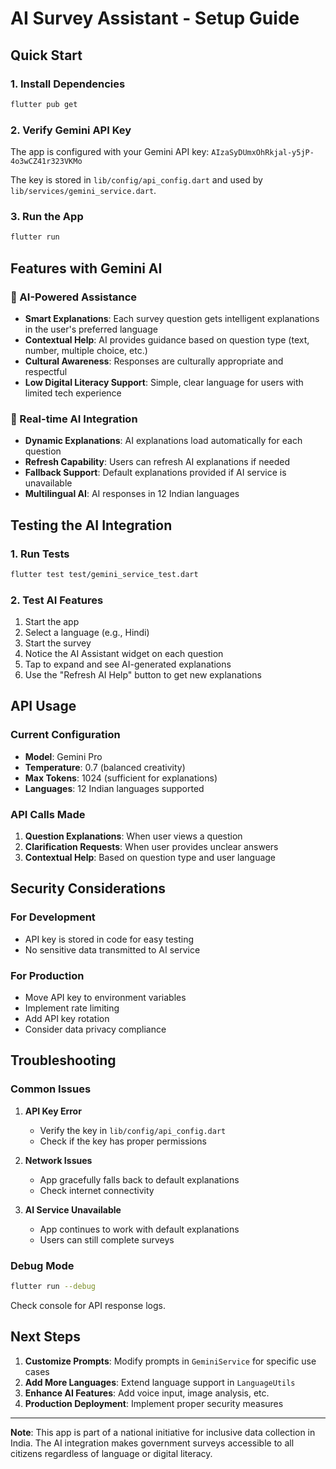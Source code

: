# AI Survey Assistant - Setup Guide

## Quick Start

### 1. Install Dependencies
```bash
flutter pub get
```

### 2. Verify Gemini API Key
The app is configured with your Gemini API key: `AIzaSyDUmxOhRkjal-y5jP-4o3wCZ41r323VKMo`

The key is stored in `lib/config/api_config.dart` and used by `lib/services/gemini_service.dart`.

### 3. Run the App
```bash
flutter run
```

## Features with Gemini AI

### 🤖 AI-Powered Assistance
- **Smart Explanations**: Each survey question gets intelligent explanations in the user's preferred language
- **Contextual Help**: AI provides guidance based on question type (text, number, multiple choice, etc.)
- **Cultural Awareness**: Responses are culturally appropriate and respectful
- **Low Digital Literacy Support**: Simple, clear language for users with limited tech experience

### 🔄 Real-time AI Integration
- **Dynamic Explanations**: AI explanations load automatically for each question
- **Refresh Capability**: Users can refresh AI explanations if needed
- **Fallback Support**: Default explanations provided if AI service is unavailable
- **Multilingual AI**: AI responses in 12 Indian languages

## Testing the AI Integration

### 1. Run Tests
```bash
flutter test test/gemini_service_test.dart
```

### 2. Test AI Features
1. Start the app
2. Select a language (e.g., Hindi)
3. Start the survey
4. Notice the AI Assistant widget on each question
5. Tap to expand and see AI-generated explanations
6. Use the "Refresh AI Help" button to get new explanations

## API Usage

### Current Configuration
- **Model**: Gemini Pro
- **Temperature**: 0.7 (balanced creativity)
- **Max Tokens**: 1024 (sufficient for explanations)
- **Languages**: 12 Indian languages supported

### API Calls Made
1. **Question Explanations**: When user views a question
2. **Clarification Requests**: When user provides unclear answers
3. **Contextual Help**: Based on question type and user language

## Security Considerations

### For Development
- API key is stored in code for easy testing
- No sensitive data transmitted to AI service

### For Production
- Move API key to environment variables
- Implement rate limiting
- Add API key rotation
- Consider data privacy compliance

## Troubleshooting

### Common Issues

1. **API Key Error**
   - Verify the key in `lib/config/api_config.dart`
   - Check if the key has proper permissions

2. **Network Issues**
   - App gracefully falls back to default explanations
   - Check internet connectivity

3. **AI Service Unavailable**
   - App continues to work with default explanations
   - Users can still complete surveys

### Debug Mode
```bash
flutter run --debug
```

Check console for API response logs.

## Next Steps

1. **Customize Prompts**: Modify prompts in `GeminiService` for specific use cases
2. **Add More Languages**: Extend language support in `LanguageUtils`
3. **Enhance AI Features**: Add voice input, image analysis, etc.
4. **Production Deployment**: Implement proper security measures

---

**Note**: This app is part of a national initiative for inclusive data collection in India. The AI integration makes government surveys accessible to all citizens regardless of language or digital literacy. 
